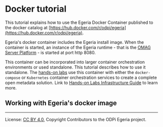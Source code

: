 <!-- SPDX-License-Identifier: CC-BY-4.0 -->
<!-- Copyright Contributors to the ODPi Egeria project 2020. -->

# Docker tutorial

This tutorial explains how to use the Egeria Docker Container published to the
docker catalog at [https://hub.docker.com/r/odpi/egeria](https://hub.docker.com/r/odpi/egeria).

Egeria's docker container includes the Egeria install image.  When the container is started, an instance of
the Egeria runtime - that is the
[OMAG Server Platform](../../../open-metadata-implementation/admin-services/docs/concepts/omag-server-platform.md) -
is started at port http 8080.

This container can be incorporated into larger container orchestration environments or used standalone.
This tutorial describes how to use it standalone.  The [hands-on labs](../../open-metadata-labs)
use this container with either the `docker-compose` or `Kubernetes`
container orchestration services to create a complete open metadata solution.
Link to [Hands-on Labs Infrastructure Guide](../lab-infrastructure-guide) to learn more.

## Working with Egeria's docker image



----
License: [CC BY 4.0](https://creativecommons.org/licenses/by/4.0/),
Copyright Contributors to the ODPi Egeria project.